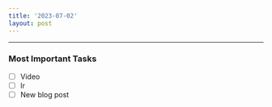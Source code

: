 ```yaml
---
title: '2023-07-02'
layout: post
---
```


---

### Most Important Tasks

- [ ] Video
- [ ] lr
- [ ] New blog post
